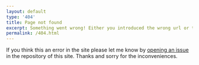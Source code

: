 ```yaml
---
layout: default
type: '404'
title: Page not found
excerpt: Something went wrong! Either you introduced the wrong url or this page existed in the past or it's not responding correctly.
permalink: /404.html
---
```


If you think this an error in the site please let me know by [opening an issue](https://github.com/jeremenichelli/personal-site/issues/new) in the repository of this site. Thanks and sorry for the inconveniences.
